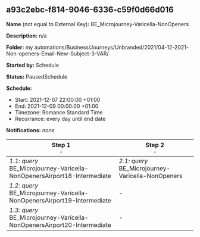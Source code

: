 ## a93c2ebc-f814-9046-6336-c59f0d66d016

**Name** (not equal to External Key)**:** BE_Microjourney-Varicella-NonOpeners

**Description:** n/a

**Folder:** my automations/Business/Journeys/Unbranded/2021/04-12-2021-Non-openers-Email-New-Subject-3-VAR/

**Started by:** Schedule

**Status:** PausedSchedule

**Schedule:**

* Start: 2021-12-07 22:00:00 +01:00
* End: 2021-12-09 00:00:00 +01:00
* Timezone: Romance Standard Time
* Recurrance: every day until end date

**Notifications:** _none_


| Step 1<br>_<small>-</small>_ | Step 2<br>_<small>-</small>_ |
| --- | --- |
| _1.1: query_<br>BE_Microjourney-Varicella-NonOpenersAirport18-Intermediate | _2.1: query_<br>BE_Microjourney-Varicella-NonOpeners |
| _1.2: query_<br>BE_Microjourney-Varicella-NonOpenersAirport19-Intermediate | - |
| _1.3: query_<br>BE_Microjourney-Varicella-NonOpenersAirport20-Intermediate | - |
